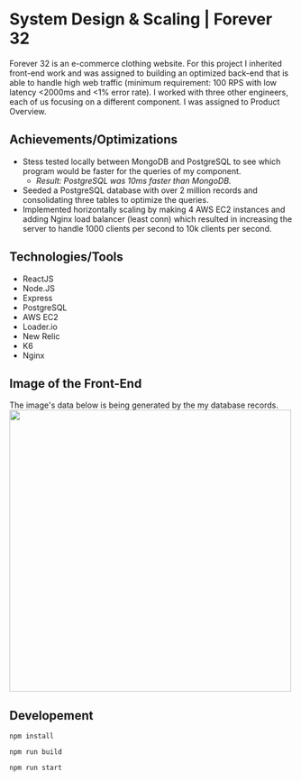 # System Design & Scaling | Forever 32

Forever 32 is an e-commerce clothing website. For this project I inherited front-end work and was assigned to building an optimized back-end that is able to handle high web traffic (minimum requirement: 100 RPS with low latency <2000ms and <1% error rate). I worked with three other engineers, each of us focusing on a different component. I was assigned to Product Overview. 

## Achievements/Optimizations

* Stess tested locally between MongoDB and PostgreSQL to see which program would be faster for the queries of my component.
   * _Result: PostgreSQL was 10ms faster than MongoDB._ 
* Seeded a PostgreSQL database with over 2 million records and consolidating three tables to optimize the queries. 
* Implemented horizontally scaling by making 4 AWS EC2 instances and adding Nginx load balancer (least conn) which resulted in increasing the server to handle 1000 clients per second to 10k clients per second. 

## Technologies/Tools
* ReactJS
* Node.JS
* Express
* PostgreSQL
* AWS EC2
* Loader.io
* New Relic
* K6
* Nginx

## Image of the Front-End
The image's data below is being generated by the my database records. <br/>
<img width="500" src="https://media.giphy.com/media/FHoK7xpxAkge9Qbmen/giphy.gif" />

## Developement 
``` 
npm install
``` 
```
npm run build
```
```
npm run start
```
